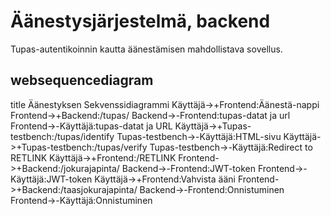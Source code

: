 # Äänestysjärjestelmä, backend

Tupas-autentikoinnin kautta äänestämisen mahdollistava sovellus.


## websequencediagram
title Äänestyksen Sekvenssidiagrammi
Käyttäjä->+Frontend:Äänestä-nappi
Frontend->+Backend:/tupas/
Backend->-Frontend:tupas-datat ja url
Frontend->-Käyttäjä:tupas-datat ja URL
Käyttäjä->+Tupas-testbench:/tupas/identify
Tupas-testbench->-Käyttäjä:HTML-sivu
Käyttäjä->+Tupas-testbench:/tupas/verify
Tupas-testbench->-Käyttäjä:Redirect to RETLINK
Käyttäjä->+Frontend:/RETLINK
Frontend->+Backend:/jokurajapinta/
Backend->-Frontend:JWT-token
Frontend->-Käyttäjä:JWT-token
Käyttäjä->+Frontend:Vahvista ääni
Frontend->+Backend:/taasjokurajapinta/
Backend->-Frontend:Onnistuminen
Frontend->-Käyttäjä:Onnistuminen